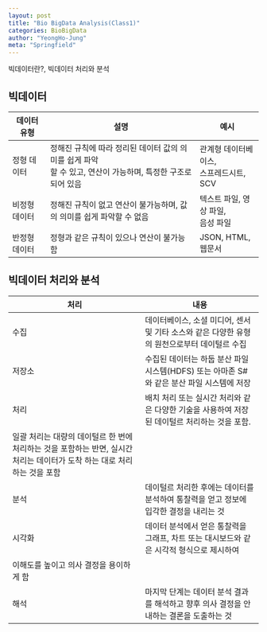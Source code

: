 ```yaml
---
layout: post
title: "Bio BigData Analysis(Class1)"
categories: BioBigData
author: "YeongHo-Jung"
meta: "Springfield"
---
```


빅데이터란?, 빅데이터 처리와 분석


## 빅데이터

| 데이터 유형            | 설명                  | 예시                   |
| --------------------- | --------------------- | --------------------- |
| 정형 데이터    | 정해진 규칙에 따라 정리된 데이터 값의 의미를 쉽게 파악 <br> 할 수 있고, 연산이 가능하며, 특정한 구조로 되어 있음 | 관계형 데이터베이스, <br> 스프레드시트, SCV|
| 비정형 데이터  | 정해진 규칙이 없고 연산이 불가능하며, 값의 의미를 쉽게 파악할 수 없음 | 텍스트 파일, 영상 파일, <br> 음성 파일|
| 반정형 데이터 | 정형과 같은 규칙이 있으나 연산이 불가능함 | JSON, HTML, 웹문서 |






## 빅데이터 처리와 분석

| 처리 | 내용 |
| --------------------- | --------------------- |
| 수집 | 데이터베이스, 소셜 미디어, 센서 및 기타 소스와 같은 다양한 유형의 원천으로부터 데이털르 수집 |
| 저장소 | 수집된 데이터는 하둡 분산 파일 시스템(HDFS) 또는 아마존 S#와 같은 분산 파일 시스템에 저장 |
| 처리 | 배치 처리 또는 실시간 처리와 같은 다양한 기술을 사용하여 저장된 데이털르 처리하는 것을 포함. <br>
일괄 처리는 대량의 데이털르 한 번에 처리하는 것을 포함하는 반면, 실시간 처리는 데이터가 도착 하는 대로 처리하는 것을 포함 |
| 분석 | 데이털르 처리한 후에는 데이터를 분석하여 통찰력을 얻고 정보에 입각한 결정을 내리는 것 |
| 시각화 | 데이터  분석에서 얻은 통찰력을 그래프, 차트 또는 대시보드와 같은 시각적 형식으로 제시하여 <br>
이해도를 높이고 의사 결정을 용이하게 함|
| 해석 | 마지막 단계는 데이터 분석 결과를 해석하고 향후 의사 결정을 안내하는 결론을 도출하는 것 |